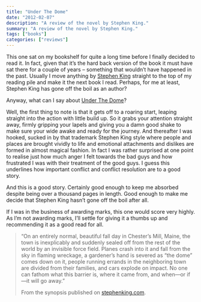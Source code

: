 ```yaml
---
title: "Under The Dome"
date: "2012-02-07"
description: "A review of the novel by Stephen King."
summary: "A review of the novel by Stephen King."
tags: ["books"]
categories: ["reviews"]
---
```


This one sat on my bookshelf for quite a long time before I finally decided to read it. In fact, given that it’s the hard back version of the book it must have sat there for a couple of years – something that wouldn’t have happened in the past. Usually I move anything by [Stephen King](http://www.stephenking.com/index.html) straight to the top of my reading pile and make it the next book I read. Perhaps, for me at least, Stephen King has gone off the boil as an author?

Anyway, what can I say about [Under The Dome](http://www.stephenking.com/library/novel/under_the_dome.html)?

Well, the first thing to note is that it gets off to a roaring start, leaping straight into the action with little build up. So it grabs your attention straight away, firmly gripping your lapels and giving you a damn good shake to make sure your wide awake and ready for the journey. And thereafter I was hooked, sucked in by that trademark Stephen King style where people and places are brought vividly to life and emotional attachments and dislikes are formed in almost magical fashion. In fact I was rather surprised at one point to realise just how much anger I felt towards the bad guys and how frustrated I was with their treatment of the good guys. I guess this underlines how important conflict and conflict resolution are to a good story.

And this is a good story. Certainly good enough to keep me absorbed despite being over a thousand pages in length. Good enough to make me decide that Stephen King hasn’t gone off the boil after all.

If I was in the business of awarding marks, this one would score very highly. As I’m not awarding marks, I’ll settle for giving it a thumbs up and recommending it as a good read for all.

> “On an entirely normal, beautiful fall day in Chester’s Mill, Maine, the town is inexplicably and suddenly sealed off from the rest of the world by an invisible force field. Planes crash into it and fall from the sky in flaming wreckage, a gardener’s hand is severed as “the dome” comes down on it, people running errands in the neighboring town are divided from their families, and cars explode on impact. No one can fathom what this barrier is, where it came from, and when—or if—it will go away.”
> 
> From the synopsis published on [stephenking.com](http://www.stephenking.com/library/novel/under_the_dome.html).
